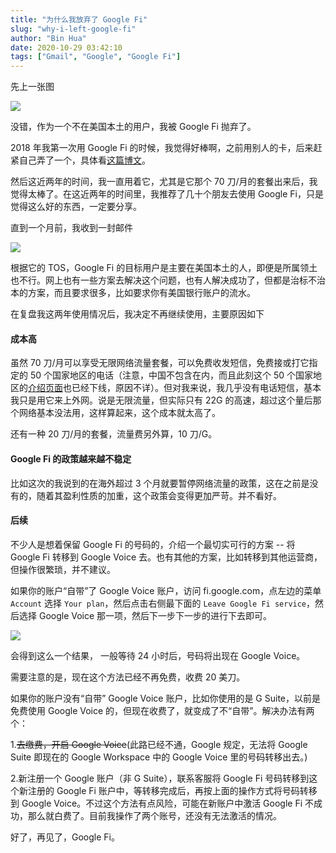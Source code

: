```yaml
---
title: "为什么我放弃了 Google Fi"
slug: "why-i-left-google-fi"
author: "Bin Hua"
date: 2020-10-29 03:42:10
tags: ["Gmail", "Google", "Google Fi"]
---
```


先上一张图

![](/imgs/why-i-left-google-fi-01.png)

没错，作为一个不在美国本土的用户，我被 Google Fi 抛弃了。

2018 年我第一次用 Google Fi 的时候，我觉得好棒啊，之前用别人的卡，后来赶紧自己弄了一个，具体看[这篇博文](/try-google-fi/)。

然后这近两年的时间，我一直用着它，尤其是它那个 70 刀/月的套餐出来后，我觉得太棒了。在这近两年的时间里，我推荐了几十个朋友去使用 Google Fi，只是觉得这么好的东西，一定要分享。

直到一个月前，我收到一封邮件

![](/imgs/why-i-left-google-fi-02.png)

根据它的 TOS，Google Fi 的目标用户是主要在美国本土的人，即便是所属领土也不行。网上也有一些方案去解决这个问题，也有人解决成功了，但都是治标不治本的方案，而且要求很多，比如要求你有美国银行账户的流水。

在复盘我这两年使用情况后，我决定不再继续使用，主要原因如下

#### 成本高

虽然 70 刀/月可以享受无限网络流量套餐，可以免费收发短信，免费接或打它指定的 50 个国家地区的电话（注意，中国不包含在内，而且此刻这个 50 个国家地区的[介绍页面](https://fi.google.com/about/unlimted-destinations/)也已经下线，原因不详）。但对我来说，我几乎没有电话短信，基本我只是用它来上外网。说是无限流量，但实际只有 22G 的高速，超过这个量后那个网络基本没法用，这样算起来，这个成本就太高了。

还有一种 20 刀/月的套餐，流量费另外算，10 刀/G。

#### Google Fi 的政策越来越不稳定

比如这次的我说到的在海外超过 3 个月就要暂停网络流量的政策，这在之前是没有的，随着其盈利性质的加重，这个政策会变得更加严苛。并不看好。

#### 后续

不少人是想着保留 Google Fi 的号码的，介绍一个最切实可行的方案 -- 将 Google Fi 转移到 Google Voice 去。也有其他的方案，比如转移到其他运营商，但操作很繁琐，并不建议。

如果你的账户“自带”了 Google Voice 账户，访问 fi.google.com，点左边的菜单 `Account` 选择 `Your plan`，然后点击右侧最下面的 `Leave Google Fi service`，然后选择 Google Voice 那一项，然后下一步下一步的进行下去即可。

![](/imgs/why-i-left-google-fi-03.png)

会得到这么一个结果， 一般等待 24 小时后，号码将出现在 Google Voice。

需要注意的是，现在这个方法已经不再免费，收费 20 美刀。

如果你的账户没有“自带” Google Voice 账户，比如你使用的是 G Suite，以前是免费使用 Google Voice 的，但现在收费了，就变成了不“自带”。解决办法有两个：

1.~~去缴费，开启 Google Voice~~(此路已经不通，Google 规定，无法将 Google Suite 即现在的 Google Workspace 中的 Google Voice 里的号码转移出去。)

2.新注册一个 Google 账户（非 G Suite），联系客服将 Google Fi 号码转移到这个新注册的 Google Fi 账户中，等转移完成后，再按上面的操作方式将号码转移到 Google Voice。不过这个方法有点风险，可能在新账户中激活 Google Fi 不成功，那么就白费了。目前我操作了两个账号，还没有无法激活的情况。

好了，再见了，Google Fi。

